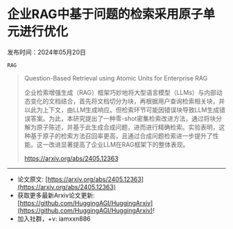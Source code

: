 # 企业RAG中基于问题的检索采用原子单元进行优化
发布时间：2024年05月20日

`RAG`
> Question-Based Retrieval using Atomic Units for Enterprise RAG
>
> 企业检索增强生成（RAG）框架巧妙地将大型语言模型（LLMs）与内部动态变化的文档结合，首先将文档切分为块，再根据用户查询检索相关块，并以此为上下文，由LLM生成响应。但检索环节可能因错误块导致LLM生成错误答案。为此，本研究提出了一种零-shot密集检索改进方法，通过将块分解为原子陈述，并基于此生成合成问题，进而进行精确检索。实验表明，这种基于原子的检索方法召回率更高，且通过合成问题检索进一步提升了性能。这一改进显著提高了企业LLM在RAG框架下的整体表现。
>
> https://arxiv.org/abs/2405.12363


<hr />

- 论文原文: [https://arxiv.org/abs/2405.12363](https://arxiv.org/abs/2405.12363)
- 获取更多最新Arxiv论文更新: [https://github.com/HuggingAGI/HuggingArxiv](https://github.com/HuggingAGI/HuggingArxiv)!
- 加入社群，+v: iamxxn886